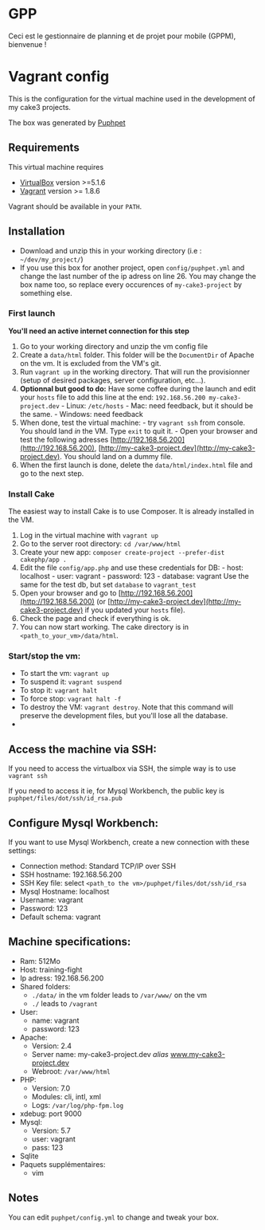 # GPP
Ceci est le gestionnaire de planning et de projet pour mobile (GPPM), bienvenue !


# Vagrant config
This is the configuration for the virtual machine used in the development of my cake3 projects.

The box was generated by [Puphpet](https://puphpet.com/)

## Requirements

This virtual machine requires

  - [VirtualBox](https://www.virtualbox.org/wiki/Downloads) version >=5.1.6
  - [Vagrant](https://www.vagrantup.com/downloads.html) version >= 1.8.6

Vagrant should be available in your `PATH`.

## Installation

  - Download and unzip this in your working directory (i.e : `~/dev/my_project/`)
  - If you use this box for another project, open `config/puphpet.yml` and change the last number of the ip adress on line 26. You may change the box name too, so replace every occurences of `my-cake3-project` by something else.

### First launch
**You'll need an active internet connection for this step**

  1. Go to your working directory and unzip the vm config file
  2. Create a `data/html` folder. This folder will be the `DocumentDir` of Apache on the vm. It is excluded from the VM's git.
  3. Run `vagrant up` in the working directory. That will run the provisionner (setup of desired packages, server configuration, etc...).
  3. **Optionnal but good to do:** Have some coffee during the launch and edit your `hosts` file to add this line at the end: `192.168.56.200 my-cake3-project.dev`
    - Linux: `/etc/hosts`
    - Mac: need feedback, but it should be the same.
    - Windows: need feedback
  4. When done, test the virtual machine:
    - try `vagrant ssh` from console. You should land _in_ the VM. Type `exit` to quit it.
    - Open your browser and test the following adresses [http://192.168.56.200](http://192.168.56.200), [http://my-cake3-project.dev](http://my-cake3-project.dev). You should land on a dummy file.
  5. When the first launch is done, delete the `data/html/index.html` file and go to the next step.

### Install Cake

The easiest way to install Cake is to use Composer. It is already installed in the VM.

  1. Log in the virtual machine with `vagrant up`
  2. Go to the server root directory: `cd /var/www/html`
  3. Create your new app: `composer create-project --prefer-dist cakephp/app .`
  4. Edit the file `config/app.php` and use these credentials for DB:
    - host: localhost
    - user: vagrant
    - password: 123
    - database: vagrant
    Use the same for the test db, but set `database` to `vagrant_test`
  5. Open your browser and go to [http://192.168.56.200](http://192.168.56.200) (or [http://my-cake3-project.dev](http://my-cake3-project.dev) if you updated your `hosts` file).
  6. Check the page and check if everything is ok.
  7. You can now start working. The cake directory is in `<path_to_your_vm>/data/html`.

### Start/stop the vm:

  - To start the vm: `vagrant up`
  - To suspend it: `vagrant suspend`
  - To stop it: `vagrant halt`
  - To force stop: `vagrant halt -f`
  - To destroy the VM: `vagrant destroy`. Note that this command will preserve the development files, but you'll lose all the database.
  -
## Access the machine via SSH:

If you need to access the virtualbox via SSH, the simple way is to use `vagrant ssh`

If you need to access it ie, for Mysql Workbench, the public key is `puphpet/files/dot/ssh/id_rsa.pub`

## Configure Mysql Workbench:

If you want to use Mysql Workbench, create a new connection with these settings:
  - Connection method: Standard TCP/IP over SSH
  - SSH hostname: 192.168.56.200
  - SSH Key file: select `<path_to the vm>/puphpet/files/dot/ssh/id_rsa`
  - Mysql Hostname: localhost
  - Username: vagrant
  - Password: 123
  - Default schema: vagrant

## Machine specifications:

  - Ram: 512Mo
  - Host: training-fight
  - Ip adress: 192.168.56.200
  - Shared folders:
    - `./data/` in the vm folder leads to `/var/www/` on the vm
    - `./` leads to `/vagrant`
  - User:
    - name: vagrant
    - password: 123
  - Apache:
    - Version: 2.4
    - Server name: my-cake3-project.dev _alias_ www.my-cake3-project.dev
    - Webroot: `/var/www/html`
  - PHP:
    - Version: 7.0
    - Modules: cli, intl, xml
    - Logs: `/var/log/php-fpm.log`
  - xdebug: port 9000
  - Mysql:
    - Version: 5.7
    - user: vagrant
    - pass: 123
  - Sqlite
  - Paquets supplémentaires:
    - vim

## Notes
You can edit `puphpet/config.yml` to change and tweak your box.
